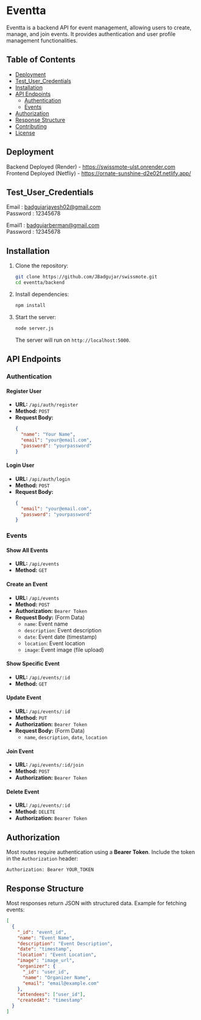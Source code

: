 # Eventta

Eventta is a backend API for event management, allowing users to create, manage, and join events. It provides authentication and user profile management functionalities.

## Table of Contents

- [Deployment](#deployment)
- [Test_User_Credentials](#test-user-credentials)
- [Installation](#installation)
- [API Endpoints](#api-endpoints)
  - [Authentication](#authentication)
  - [Events](#events)
- [Authorization](#authorization)
- [Response Structure](#response-structure)
- [Contributing](#contributing)
- [License](#license)

## Deployment

Backend Deployed (Render) - https://swissmote-ulst.onrender.com  
Frontend Deployed (Netfliy) - https://ornate-sunshine-d2e02f.netlify.app/

## Test_User_Credentials

Email : badgujarjayesh02@gmail.com  
Password : 12345678

Email1 : badgujarberman@gmail.com  
Password : 12345678

## Installation

1. Clone the repository:
   ```bash
   git clone https://github.com/JBadgujar/swissmote.git
   cd eventta/backend
   ```
2. Install dependencies:
   ```bash
   npm install
   ```
3. Start the server:
   ```bash
   node server.js
   ```
   The server will run on `http://localhost:5000`.

## API Endpoints

### Authentication

#### Register User

- **URL:** `/api/auth/register`
- **Method:** `POST`
- **Request Body:**
  ```json
  {
    "name": "Your Name",
    "email": "your@email.com",
    "password": "yourpassword"
  }
  ```

#### Login User

- **URL:** `/api/auth/login`
- **Method:** `POST`
- **Request Body:**
  ```json
  {
    "email": "your@email.com",
    "password": "yourpassword"
  }
  ```

### Events

#### Show All Events

- **URL:** `/api/events`
- **Method:** `GET`

#### Create an Event

- **URL:** `/api/events`
- **Method:** `POST`
- **Authorization:** `Bearer Token`
- **Request Body:** (Form Data)
  - `name`: Event name
  - `description`: Event description
  - `date`: Event date (timestamp)
  - `location`: Event location
  - `image`: Event image (file upload)

#### Show Specific Event

- **URL:** `/api/events/:id`
- **Method:** `GET`

#### Update Event

- **URL:** `/api/events/:id`
- **Method:** `PUT`
- **Authorization:** `Bearer Token`
- **Request Body:** (Form Data)
  - `name`, `description`, `date`, `location`

#### Join Event

- **URL:** `/api/events/:id/join`
- **Method:** `POST`
- **Authorization:** `Bearer Token`

#### Delete Event

- **URL:** `/api/events/:id`
- **Method:** `DELETE`
- **Authorization:** `Bearer Token`

## Authorization

Most routes require authentication using a **Bearer Token**. Include the token in the `Authorization` header:

```http
Authorization: Bearer YOUR_TOKEN
```

## Response Structure

Most responses return JSON with structured data. Example for fetching events:

```json
[
  {
    "_id": "event_id",
    "name": "Event Name",
    "description": "Event Description",
    "date": "timestamp",
    "location": "Event Location",
    "image": "image_url",
    "organizer": {
      "_id": "user_id",
      "name": "Organizer Name",
      "email": "email@example.com"
    },
    "attendees": ["user_id"],
    "createdAt": "timestamp"
  }
]
```
